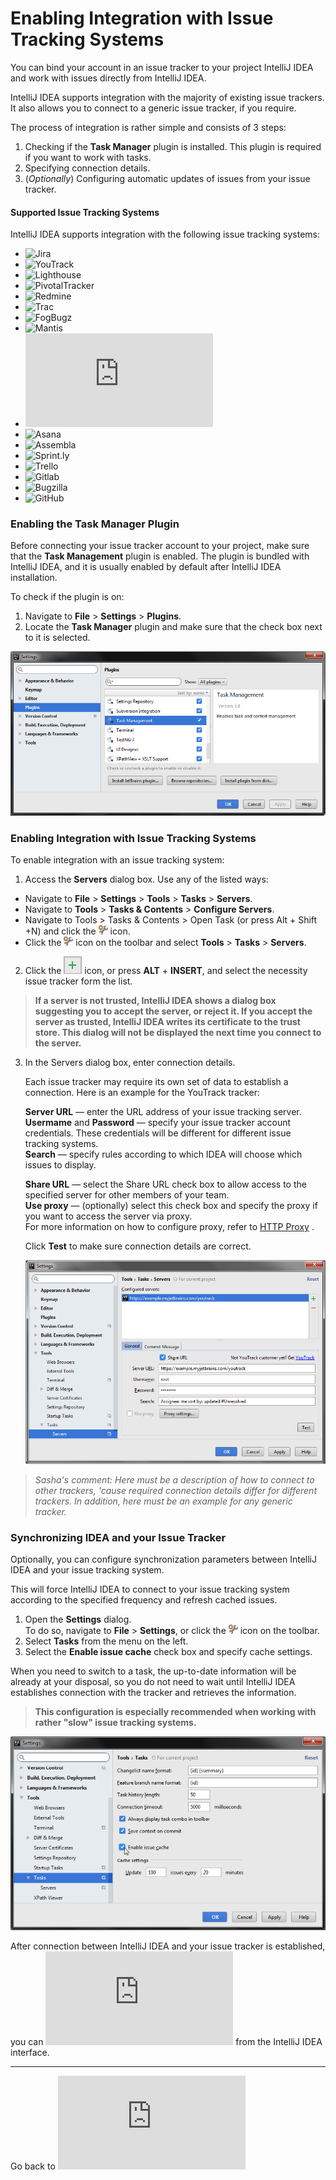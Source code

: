 # Enabling Integration with Issue Tracking Systems

You can bind your account in an issue tracker to your project IntelliJ IDEA and work with issues directly from IntelliJ IDEA. 

IntelliJ IDEA supports integration with the majority of existing issue trackers. It also allows you to connect to a generic issue tracker, if you require. 

The process of integration is rather simple and consists of 3 steps:
1. Checking if the **Task Manager** plugin is installed. This plugin is required if you want to work with tasks. 
2. Specifying connection details. 
3. (_Optionally_) Configuring automatic updates of issues from your issue tracker.

#### Supported Issue Tracking Systems

IntelliJ IDEA supports integration with the following issue tracking systems:

* ![Jira](https://www.atlassian.com/software/jira)
* ![YouTrack](https://www.jetbrains.com/youtrack/)
* ![Lighthouse](http://lighthouseapp.com/)
* ![PivotalTracker](https://www.pivotaltracker.com/)
* ![Redmine](http://www.redmine.org/)
* ![Trac](https://trac.edgewall.org/)
* ![FogBugz](http://www.fogcreek.com/fogbugz/)
* ![Mantis](http://www.mantisbt.org/)
* ![Generic server](https://www.jetbrains.com/help/idea/configuring-generic-task-server.html)
* ![Asana](https://asana.com/)
* ![Assembla](https://www.assembla.com/projects)
* ![Sprint.ly](http://sprint.ly/)
* ![Trello](https://trello.com/)
* ![Gitlab](https://about.gitlab.com/)
* ![Bugzilla](https://www.bugzilla.org/)
* ![GitHub](https://github.com/)
 
### Enabling the Task Manager Plugin

Before connecting your issue tracker account to your project, make sure that the **Task Management** plugin is enabled. 
The plugin is bundled with IntelliJ IDEA, and it is usually enabled by default after IntelliJ IDEA installation. 

To check if the plugin is on:

1. Navigate to **File** > **Settings** > **Plugins**. 
2. Locate the **Task Manager** plugin and make sure that the check box next to it is selected. 

  ![](https://github.com/alexandrazolushkina/IntelliJ/blob/master/task_manager_plugin.png)

### Enabling Integration with Issue Tracking Systems

To enable integration with an issue tracking system:

1. Access the **Servers** dialog box. Use any of the listed ways: 
* Navigate to **File** > **Settings** > **Tools** > **Tasks** > **Servers**. 
* Navigate to **Tools** > **Tasks & Contents** > **Configure Servers**.
* Navigate to Tools > Tasks & Contents > Open Task (or press Alt + Shift +N) and click the ![](https://github.com/alexandrazolushkina/IntelliJ/blob/master/icon.png) icon.
* Click the ![](https://github.com/alexandrazolushkina/IntelliJ/blob/master/icon.png) icon on the toolbar and select **Tools** > **Tasks** > **Servers**.
2. Click the ![](https://github.com/alexandrazolushkina/IntelliJ/blob/master/add.png) icon, or press **ALT** + **INSERT**, and select the necessity issue tracker form the list.

> **If a server is not trusted, IntelliJ IDEA shows a dialog box suggesting you to accept the server, or reject it. If you accept the server as trusted, IntelliJ IDEA writes its certificate to the trust store. This dialog will not be displayed the next time you connect to the server.**

3. In the Servers dialog box, enter connection details.

   Each issue tracker may require its own set of data to establish a connection. Here is an example for the YouTrack     tracker:
 
    ****Server URL**** — enter the URL address of your issue tracking server.<br>
    ****Usermame**** and ****Password**** — specify your issue tracker account credentials. These credentials will be different for different issue tracking systems.<br>
    ****Search**** — specify rules according to which IDEA will choose which issues to display.<br>
    
    ****Share URL**** — select the Share URL check box to allow access to the specified server for other members of your team.<br>
    ****Use proxy**** — (optionally) select this check box and specify the proxy if you want to access the server via proxy.<br>
    For more information on how to configure proxy, refer to [HTTP Proxy](https://www.jetbrains.com/help/idea/2017.1/http-proxy.html) .<br>

    Click ****Test**** to make sure connection details are correct.<br>

    ![](https://github.com/alexandrazolushkina/IntelliJ/blob/master/server_settings.png)

> _Sasha's comment: Here must be a description of how to connect to other trackers, 'cause required connection details differ for different trackers. In addition, here must be an example for any generic tracker._ 

### Synchronizing IDEA and your Issue Tracker

Optionally, you can configure synchronization parameters between IntelliJ IDEA and your issue tracking system. 

This will force IntelliJ IDEA to connect to your issue tracking system according to the specified frequency and refresh cached issues.
1. Open the **Settings** dialog. <br>
    To do so, navigate to **File** > **Settings**, or click the ![](https://github.com/alexandrazolushkina/IntelliJ/blob/master/icon.png) icon on the toolbar.<br>
2. Select **Tasks** from the menu on the left.<br>
3. Select the **Enable issue cache** check box and specify cache settings.

When you need to switch to a task, the up-to-date information will be already at your disposal, so you do not need to wait until IntelliJ IDEA establishes connection with the tracker and retrieves the information.


> **This configuration is especially recommended when working with rather "slow" issue tracking systems.** 

![](https://github.com/alexandrazolushkina/IntelliJ/blob/master/enable_issue_cache_img.png)

After connection between IntelliJ IDEA and your issue tracker is established, you can ![start working with issues](https://github.com/alexandrazolushkina/IntelliJ/blob/master/managing_tasks.md) from the IntelliJ IDEA interface. 

***

Go back to ![Home Page](https://github.com/alexandrazolushkina/IntelliJ/blob/master/README.md)
